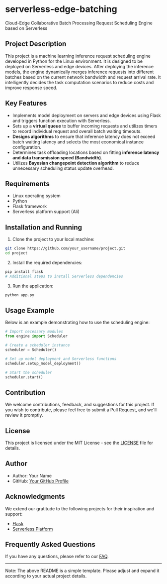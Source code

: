 # serverless-edge-batching

Cloud-Edge Collaborative Batch Processing Request Scheduling Engine based on Serverless

## Project Description

This project is a machine learning inference request scheduling engine developed in Python for the Linux environment. It is designed to be deployed on Serverless and edge devices. After deploying the inference models, the engine dynamically merges inference requests into different batches based on the current network bandwidth and request arrival rate. It intelligently decides the task computation scenarios to reduce costs and improve response speed.

## Key Features

- Implements model deployment on servers and edge devices using Flask and triggers function execution with Serverless.
- Sets up a **virtual queue** to buffer incoming requests and utilizes timers to record individual request and overall batch waiting timeouts.
- **Designs algorithms** to ensure that inference latency does not exceed batch waiting latency and selects the most economical instance configuration.
- Determines task offloading locations based on fitting **inference latency and data transmission speed (Bandwidth)**.
- Utilizes **Bayesian changepoint detection algorithm** to reduce unnecessary scheduling status update overhead.

## Requirements

- Linux operating system
- Python
- Flask framework
- Serverless platform support (Ali)

## Installation and Running

1. Clone the project to your local machine:

```bash
git clone https://github.com/your_username/project.git
cd project
```

2. Install the required dependencies:

```bash
pip install flask
# Additional steps to install Serverless dependencies
```

3. Run the application:

```bash
python app.py
```

## Usage Example

Below is an example demonstrating how to use the scheduling engine:

```python
# Import necessary modules
from engine import Scheduler

# Create a scheduler instance
scheduler = Scheduler()

# Set up model deployment and Serverless functions
scheduler.setup_model_deployment()

# Start the scheduler
scheduler.start()
```

## Contribution

We welcome contributions, feedback, and suggestions for this project. If you wish to contribute, please feel free to submit a Pull Request, and we'll review it promptly.

## License

This project is licensed under the MIT License - see the [LICENSE](LICENSE) file for details.

## Author

- Author: Your Name
- GitHub: [Your GitHub Profile](https://github.com/your_username)

## Acknowledgments

We extend our gratitude to the following projects for their inspiration and support:

- [Flask](https://flask.palletsprojects.com/)
- [Serverless Platform](https://www.serverless.com/)

## Frequently Asked Questions

If you have any questions, please refer to our [FAQ](FAQ.md).

---
Note: The above README is a simple template. Please adjust and expand it according to your actual project details.
